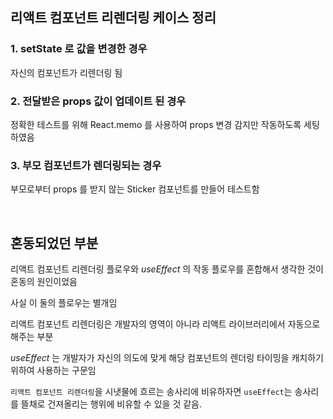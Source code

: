 ## 리액트 컴포넌트 리렌더링 케이스 정리

### 1. setState 로 값을 변경한 경우
자신의 컴포넌트가 리렌더링 됨

### 2. 전달받은 props 값이 업데이트 된 경우
정확한 테스트를 위해 React.memo 를 사용하여 props 변경 감지만 작동하도록 세팅하였음

### 3. 부모 컴포넌트가 렌더링되는 경우
부모로부터 props 를 받지 않는 Sticker 컴포넌트를 만들어 테스트함

<br>

## 혼동되었던 부분  
  
리액트 컴포넌트 리렌더링 플로우와 *useEffect* 의 작동 플로우를 혼합해서 생각한 것이 혼동의 원인이었음

사실 이 둘의 플로우는 별개임

리액트 컴포넌트 리렌더링은 개발자의 영역이 아니라 리액트 라이브러리에서 자동으로 해주는 부분

*useEffect* 는 개발자가 자신의 의도에 맞게 해당 컴포넌트의 렌더링 타이밍을 캐치하기 위하여 사용하는 구문임

`리액트 컴포넌트 리렌더링`을 시냇물에 흐르는 송사리에 비유하자면 `useEffect`는 송사리를 뜰채로 건져올리는 행위에 비유할 수 있을 것 같음.